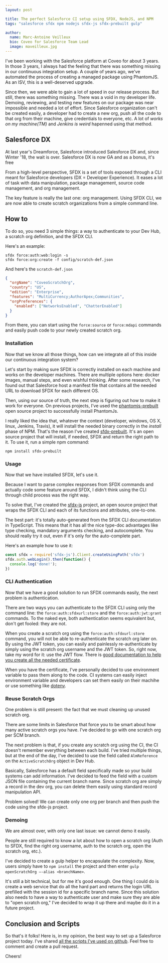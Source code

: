 ```yaml
---
layout: post

title: The perfect Salesforce CI setup using SFDX, NodeJS, and NPM
tags: "salesforce sfdx npm nodejs sfdx-js sfdx-prebuilt gulp"

author:
  name: Marc-Antoine Veilleux
  bio: Coveo for Salesforce Team Lead
  image: maveilleux.jpg
---
```



I've been working with the Salesforce platform at Coveo for about 3 years. In those 3 years, I always had the feeling that there was something missing in our continuous integration setup. A couple of years ago, we've automated the process of creating a managed package using PhantomJS. As an ISV, this is a well-deserved upgrade.

Since then, we were able to gain a lot of speed in our release process. But still, there was something missing. There was a void in my developer life. Demoing, reviewing, and testing new features on our package was near impossible and needed a lot of effort. Since Salesforce organization can't be created easily, a developer had to create a new org, push all the code to that org from their machine, give credentials to everyone, etc. A lot of _works on my machine(TM)_ and _Jenkins is weird_ hapenned using that method.

<!-- more -->

## Salesforce DX

At last year's Dreamforce, Salesforce introduced Salesforce DX and, since Winter '18, the wait is over. Salesforce DX is now GA and as a bonus, it's free

From a high-level perspective, SFDX is a set of tools exposed through a CLI meant for Salesforce developers (DX = Developer Experience). It eases a lot of task with data manipulation, package management, source code management, and org management.

The key feature is really the last one: org management. Using SFDX CLI, we are now able to create scratch organizations from a simple command line. 

## How to

To do so, you need 3 simple things: a way to authenticate to your Dev Hub, a scratch org definition, and the SFDX CLI. 

Here's an example:

```
sfdx force:auth:web:login -s
sfdx force:org:create -f config/scratch-def.json
```

And here's the `scratch-def.json`

```json
{
  "orgName": "CoveoScratchOrg",
  "country": "US",
  "edition": "Enterprise",
  "features": "MultiCurrency;AuthorApex;Communities",
  "orgPreferences": {
    "enabled": ["NetworksEnabled", "ChatterEnabled"]
  }
}
```

From there, you can start using the `force:source` or `force:mdapi` commands and easily push code to your newly created scratch org.

### Installation

Now that we know all those things, how can we integrate all of this inside our continuous integration system?

Let's start by making sure SFDX is correctly installed on each machine and works on the developer machines. There are multiple options here: docker images, manual steps, and even wishful thinking. After some research, I've found out that Salesforce host a manifest file that contains all the needed URL to download SFDX for each different OS. 

Then, using our source of truth, the next step is figuring out how to make it work for everyone. On previous projects, I've used the [phantomjs-prebuilt](http://phantomjs.org/) open source project to successfully install PhantomJs.

I really liked the idea that, whatever the context (developer, windows, OS X, linux, Jenkins, Travis), it will install the needed binary correctly in the _install_ phase of NPM. That's the reason I've created [sfdx-prebuilt](https://github.com/coveo/sfdx-prebuilt). It's an open source project that will install, if needed, SFDX and return the right path to it. To use it, run a simple npm command:

```
npm install sfdx-prebuilt
```

### Usage

Now that we have installed SFDX, let's use it.

Because I want to parse complex responses from SFDX commands and actually code some feature around SFDX, I didn't think using the CLI through child process was the right way.

To solve that, I've created the [sfdx-js](https://github.com/coveo/sfdx-js) project, an open source project that wraps the SFDX CLI and each of its functions and attributes, one-to-one.

The best part: it's totally auto-generated from the SFDX CLI documentation in TypeScript. This means that it has all the nice type-doc advantages like type checking, mandatory arguments checking, and autocomplete. You should really try it out, even if it's only for the auto-complete part.

Here's an example how to use it:

```javascript
const sfdx = require('sfdx-js').Client.createUsingPath('sfdx')
sfdx.auth.webLogin().then(function() {
  console.log('done!');
})
```

### CLI Authentication

Now that we have a good solution to run SFDX commands easily, the next problem is authentication.

There are two ways you can authenticate to the SFDX CLI using only the command line: the `force:auth:sfdxurl:store` and the `force:auth:jwt:grant` commands. To the naked eye, both authentication seems equivalent but, don't get fooled: they are not.

When you create a scratch org using the `force:auth:sfdxurl:store` command, you will not be able to re-authenticate the scratch org later on. By using the JWT token, you can easily and painlessly re-authenticate by simply using the scratch org username and the JWT token. So, right now, take my word for it: use the JWT flow. There is [good documentation to help you create all the needed certificate](https://developer.salesforce.com/docs/atlas.en-us.sfdx_dev.meta/sfdx_dev/sfdx_dev_auth_jwt_flow.htm).

When you have the certificate, I've personally decided to use environment variable to pass them along to the code. CI systems can easily inject environment variable and developers can set them easily on their machihe or use something like [dotenv](https://github.com/motdotla/dotenv).

### Reuse Scratch Orgs

One problem is still present: the fact that we must cleaning up unused scratch org.

There are some limits in Salesforce that force you to be smart about how many active scratch orgs you have. I've decided to go with one scratch org per SCM branch.

The next problem is that, if you create any scratch org using the CI, the CI doesn't remember everything between each build. I've tried multiple things, but at the end of the day, I've decided to use the field called `AlmReference` on the `ActiveScratchOrg` object in Dev Hub.

Basically, Salesforce has a default field specifically made so your build systems can add information. I've decided to feed the field with a custom JSON file containing the current branch name. Since scratch org are simply a record in the dev org, you can delete them easily using standard record manipulation API.

Problem solved! We can create only one org per branch and then push the code using the sfdx-js project.

### Demoing

We are almost over, with only one last issue: we cannot demo it easily.

People are still required to know a lot about how to open a scratch org (Auth to SFDX, find the right org username, auth to the scratch org, open the scratch org, etc.).

I've decided to create a gulp helper to encapsulate the complexity. Now, users simply have to `npm install` the project and then enter `gulp openScratchOrg –-alias <branchName>`.

It's still a bit technical, but for me it's good enough. One thing I could do is create a web service that do all the hard part and returns the login URL prefilled with the session id for a specific branch name. Since this solution also needs to have a way to authenticate user and make sure they are able to "open scratch org," I've decided to wrap it up there and maybe do it in a future project.

## Conclusion and Scripts

So that's it folks! Here is, in my opinion, the best way to set up a Salesforce project today. I've shared [all the scripts I've used on github](https://github.com/coveo/sfdx-js/blob/master/examples/setupScratchOrg.js). Feel free to comment and create a pull request.

Cheers!
